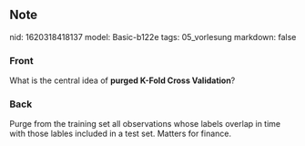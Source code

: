 ## Note
nid: 1620318418137
model: Basic-b122e
tags: 05_vorlesung
markdown: false

### Front
What is the central idea of <b>purged K-Fold Cross Validation</b>?

### Back
Purge from the training set all observations whose labels overlap
in time with those lables included in a test set. Matters for
finance.
